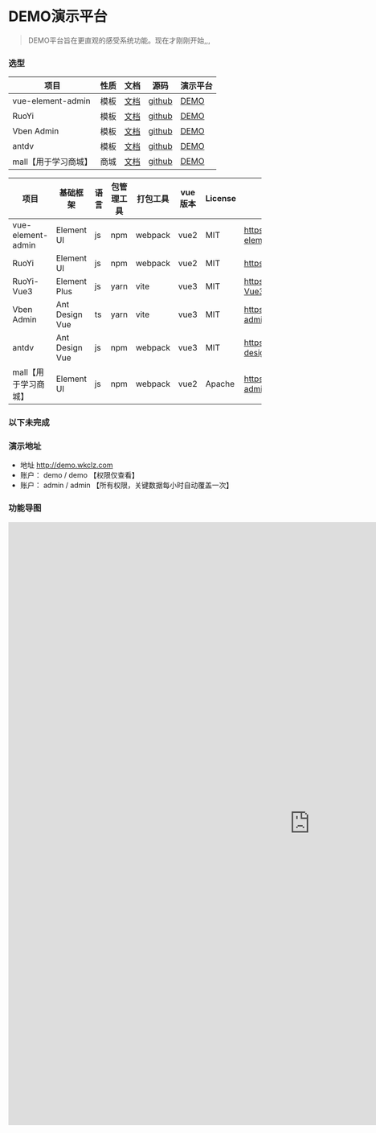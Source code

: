 # DEMO演示平台

> DEMO平台旨在更直观的感受系统功能。现在才刚刚开始,,,


### 选型
项目 | 性质 | 文档 | 源码 | 演示平台
---|---|---|---|---
vue-element-admin | 模板 | [文档](https://panjiachen.github.io/vue-element-admin-site/zh/) | [github](https://github.com/PanJiaChen/vue-element-admin) | [DEMO](https://panjiachen.github.io/vue-element-admin/)
RuoYi  | 模板 | [文档](http://doc.ruoyi.vip/) | [github](https://gitee.com/y_project/RuoYi-Vue) | [DEMO](http://vue.ruoyi.vip/index)
Vben Admin  | 模板 | [文档](https://vvbin.cn/doc-next/) | [github](https://github.com/vbenjs/vue-vben-admin) | [DEMO](https://vvbin.cn/next/)
antdv  | 模板 | [文档](https://pro.antdv.com/) | [github](https://github.com/vueComponent/ant-design-vue-pro) | [DEMO](https://preview.pro.antdv.com)
mall【用于学习商城】  | 商城 | [文档](https://www.macrozheng.com/) | [github](https://github.com/macrozheng/mall-admin-web) | [DEMO](https://www.macrozheng.com/admin/index.html)


项目 | 基础框架 | 语言 | 包管理工具 | 打包工具 | vue版本 | License | 源码
---|---|---|---|---|---|---|---
vue-element-admin | Element UI | js | npm | webpack | vue2 | MIT | https://github.com/PanJiaChen/vue-element-admin
RuoYi | Element UI | js | npm | webpack | vue2 | MIT | https://gitee.com/y_project/RuoYi-Vue
RuoYi-Vue3  | Element Plus | js | yarn | vite | vue3 | MIT | https://github.com/yangzongzhuan/RuoYi-Vue3
Vben Admin | Ant Design Vue | ts | yarn | vite | vue3 | MIT | https://github.com/vbenjs/vue-vben-admin
antdv | Ant Design Vue | js | npm | webpack | vue3 | MIT | https://github.com/vueComponent/ant-design-vue-pro
mall【用于学习商城】 | Element UI | js | npm | webpack | vue2 | Apache | https://github.com/macrozheng/mall-admin-web

### 以下未完成

### 演示地址
- 地址 http://demo.wkclz.com
- 账户： demo / demo 【权限仅查看】
- 账户： admin / admin 【所有权限，关键数据每小时自动覆盖一次】

### 功能导图
<iframe id="embed_dom" name="embed_dom" frameborder="0" style="display:block;width:1200px; height:1200px;" src="https://www.processon.com/embed/627695f77d9c08074fbd9703"></iframe>

